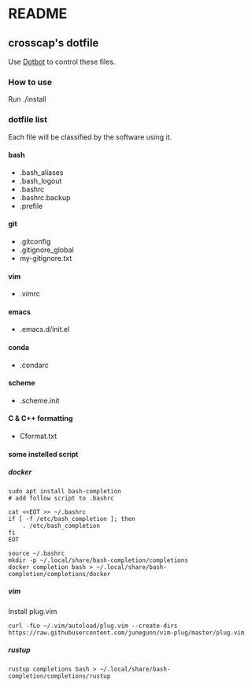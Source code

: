 # README

## crosscap's dotfile

Use [Dotbot](https://github.com/anishathalye/dotbot) to control these files.

### How to use

Run ./install

### dotfile list

Each file will be classified by the software using it.

#### bash

- .bash_aliases
- .bash_logout
- .bashrc
- .bashrc.backup
- .prefile

#### git

- .gitconfig
- .gitignore_global
- my-gitignore.txt

#### vim

- .vimrc

#### emacs

- .emacs.d/init.el

#### conda

- .condarc

#### scheme

- .scheme.init

#### C & C++ formatting

- Cformat.txt

#### some instelled script

##### docker

```shell
sudo apt install bash-completion
# add follow script to .bashrc

cat <<EOT >> ~/.bashrc
if [ -f /etc/bash_completion ]; then
    . /etc/bash_completion
fi
EOT

source ~/.bashrc
mkdir -p ~/.local/share/bash-completion/completions
docker completion bash > ~/.local/share/bash-completion/completions/docker
```

##### vim

Install plug.vim

```shell
curl -fLo ~/.vim/autoload/plug.vim --create-dirs     https://raw.githubusercontent.com/junegunn/vim-plug/master/plug.vim
```

##### rustup

```shell
rustup completions bash > ~/.local/share/bash-completion/completions/rustup
```
